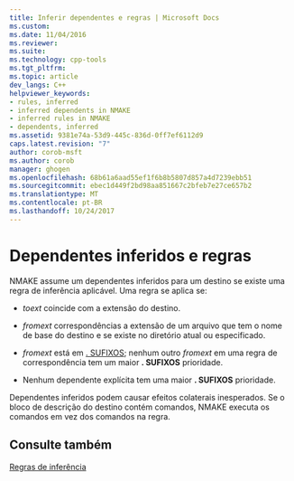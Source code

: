 ```yaml
---
title: Inferir dependentes e regras | Microsoft Docs
ms.custom: 
ms.date: 11/04/2016
ms.reviewer: 
ms.suite: 
ms.technology: cpp-tools
ms.tgt_pltfrm: 
ms.topic: article
dev_langs: C++
helpviewer_keywords:
- rules, inferred
- inferred dependents in NMAKE
- inferred rules in NMAKE
- dependents, inferred
ms.assetid: 9381e74a-53d9-445c-836d-0ff7ef6112d9
caps.latest.revision: "7"
author: corob-msft
ms.author: corob
manager: ghogen
ms.openlocfilehash: 68b61a6aad55ef1f6b8b5807d857a4d7239ebb51
ms.sourcegitcommit: ebec1d449f2bd98aa851667c2bfeb7e27ce657b2
ms.translationtype: MT
ms.contentlocale: pt-BR
ms.lasthandoff: 10/24/2017
---
```

# <a name="inferred-dependents-and-rules"></a>Dependentes inferidos e regras
NMAKE assume um dependentes inferidos para um destino se existe uma regra de inferência aplicável. Uma regra se aplica se:  
  
-   *toext* coincide com a extensão do destino.  
  
-   *fromext* correspondências a extensão de um arquivo que tem o nome de base do destino e se existe no diretório atual ou especificado.  
  
-   *fromext* está em [. SUFIXOS](../build/dot-directives.md); nenhum outro *fromext* em uma regra de correspondência tem um maior **. SUFIXOS** prioridade.  
  
-   Nenhum dependente explícita tem uma maior **. SUFIXOS** prioridade.  
  
 Dependentes inferidos podem causar efeitos colaterais inesperados. Se o bloco de descrição do destino contém comandos, NMAKE executa os comandos em vez dos comandos na regra.  
  
## <a name="see-also"></a>Consulte também  
 [Regras de inferência](../build/inference-rules.md)
